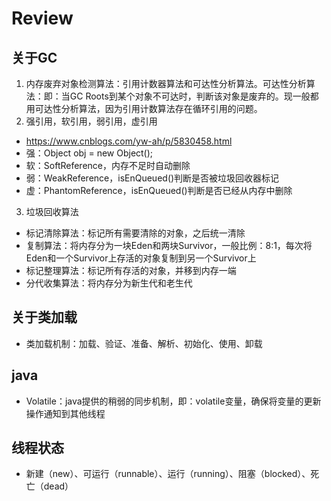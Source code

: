 # Review
## 关于GC
1. 内存废弃对象检测算法：引用计数器算法和可达性分析算法。可达性分析算法：即：当GC Roots到某个对象不可达时，判断该对象是废弃的。现一般都用可达性分析算法，因为引用计数算法存在循环引用的问题。
2. 强引用，软引用，弱引用，虚引用
* https://www.cnblogs.com/yw-ah/p/5830458.html
* 强：Object obj = new Object();
* 软：SoftReference，内存不足时自动删除
* 弱：WeakReference，isEnQueued()判断是否被垃圾回收器标记
* 虚：PhantomReference，isEnQueued()判断是否已经从内存中删除
3. 垃圾回收算法
* 标记清除算法：标记所有需要清除的对象，之后统一清除
* 复制算法：将内存分为一块Eden和两块Survivor，一般比例：8:1，每次将Eden和一个Survivor上存活的对象复制到另一个Survivor上
* 标记整理算法：标记所有存活的对象，并移到内存一端
* 分代收集算法：将内存分为新生代和老生代

## 关于类加载
* 类加载机制：加载、验证、准备、解析、初始化、使用、卸载

## java
* Volatile：java提供的稍弱的同步机制，即：volatile变量，确保将变量的更新操作通知到其他线程

## 线程状态
* 新建（new）、可运行（runnable）、运行（running）、阻塞（blocked）、死亡（dead）
